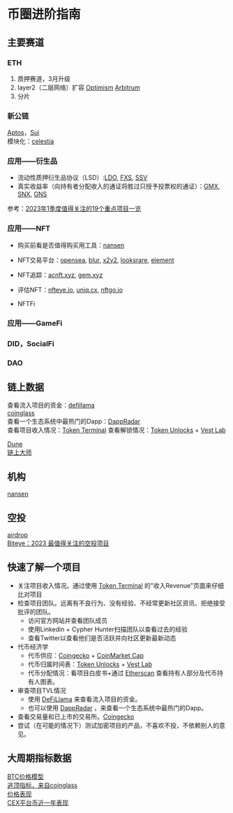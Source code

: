 # 币圈进阶指南
## 主要赛道
### ETH
1. 质押赛道，3月升级
2. layer2（二层网络）扩容
[Optimism](https://www.optimism.io/) [Arbitrum](https://arbitrum.io/)
3. 分片

### 新公链
[Aptos](https://aptoslabs.com/)，[Sui](https://sui.io/)  
模块化：[celestia](https://celestia.org/)

### 应用——衍生品
- 流动性质押衍生品协议（LSD）:[LDO](https://lido.fi/), [FXS](https://frax.finance/#welcome), [SSV]()  
- 真实收益率（向持有者分配收入的通证将胜过只授予投票权的通证）：[GMX](https://gmx.io/#/), [SNX](https://synthetix.io/), [GNS](https://gains.trade/)  

参考：[2023年1季度值得关注的19个重点项目一览](https://www.odaily.news/post/5184660)


### 应用——NFT
- 购买前看是否值得购买用工具：[nansen](https://www.nansen.ai/)
- NFT交易平台：[opensea](https://opensea.io/), [blur](https://blur.io/), [x2y2](https://x2y2.io/zh-Hans), [looksrare](https://looksrare.org/), [element](https://element.market/)  

- NFT追踪：[acnft.xyz](https://acnft.xyz/), [gem.xyz](https://www.gem.xyz/)  

- 评估NFT：[nfteye.io](https://nfteye.io/), [uniq.cx](https://uniq.cx/), [nftgo.io](https://nftgo.io/)  

- NFTFi

### 应用——GameFi

### DID，SocialFi

### DAO




## 链上数据
查看流入项目的资金：[defillama](https://defillama.com/)  
[coinglass](https://www.coinglass.com/zh)  
查看一个生态系统中最热门的Dapp：[DappRadar](https://dappradar.com/)  
查看项目收入情况：[Token Terminal](https://tokenterminal.com/)
查看解锁情况：[Token Unlocks](https://token.unlocks.app/) + [Vest Lab](https://vestlab.io/)

[Dune](https://dune.com/home)  
[链上大师](https://www.oklink.com/zh-cn/chainhub)

## 机构
[nansen](https://www.nansen.ai/)

## 空投
[airdrop](https://airdrops.io/)  
[Biteye：2023 最值得关注的空投项目](https://mirror.xyz/0x30bF18409211FB048b8Abf44c27052c93cF329F2/QtPR1vfvoFJXFq3WmtbAxErhYXcZYsRQGq1YHP5nyFU)

## 快速了解一个项目
- 关注项目收入情况。通过使用 [Token Terminal](https://tokenterminal.com/) 的"收入Revenue"页面来仔细比对项目
- 检查项目团队。远离有不良行为、没有经验、不经常更新社区资讯、拒绝接受批评的团队。
  - 访问官方网站并查看团队成员
  - 使用Linkedin + Cypher Hunter扫描团队以查看过去的经验
  - 查看Twitter以查看他们是否活跃并向社区更新最新动态
- 代币经济学
  - 代币供应：[Coingecko](https://www.coingecko.com/) + [CoinMarket Cap](https://coinmarketcap.com/)
  - 代币归属时间表：[Token Unlocks](https://token.unlocks.app/) + [Vest Lab](https://vestlab.io/)
  - 代币分配情况：看项目白皮书+通过 [Etherscan](https://etherscan.io/) 查看持有人部分及代币持有人图表。
- 审查项目TVL情况
  - 使用 [DeFiLlama](https://defillama.com/) 来查看流入项目的资金。
  - 也可以使用 [DappRadar](https://dappradar.com/) ，来查看一个生态系统中最热门的Dapp。
- 查看交易量和已上市的交易所。[Coingecko](https://www.coingecko.com/)
- 尝试（在可能的情况下）测试加密项目的产品，不喜欢不投，不依赖别人的意见。


## 大周期指标数据
[BTC价格模型](https://studio.glassnode.com/dashboards/btc-pricing-models)  
[逃顶指标，来自coinglass](https://www.coinglass.com/zh/pro/i/MA)  
[价格表现](https://www.theblock.co/data/crypto-markets/prices)  
[CEX平台币近一年表现](https://www.theblock.co/data/crypto-markets/exchange-tokens/exchange-token-performance-1y)






